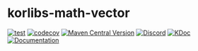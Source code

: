 # korlibs-math-vector

<!-- BADGES -->
[![test](https://github.com/korlibs/korlibs-math-vector/actions/workflows/TEST.yml/badge.svg)](https://github.com/korlibs/korlibs-math-vector/actions/workflows/TEST.yml)
[![codecov](https://codecov.io/gh/korlibs/korlibs-math-vector/graph/badge.svg)](https://codecov.io/gh/korlibs/korlibs-math-vector)
[![Maven Central Version](https://img.shields.io/maven-central/v/com.soywiz/korlibs-math-vector)](https://central.sonatype.com/artifact/com.soywiz/korlibs-math-vector)
[![Discord](https://img.shields.io/discord/728582275884908604?logo=discord&label=Discord)](https://discord.korge.org/)
[![KDoc](https://img.shields.io/badge/docs-kdoc-blue)](https://korlibs.github.io/korlibs-math-vector/)
[![Documentation](https://img.shields.io/badge/docs-documentation-purple)](https://docs.korge.org/math-vector/)
<!-- /BADGES -->
